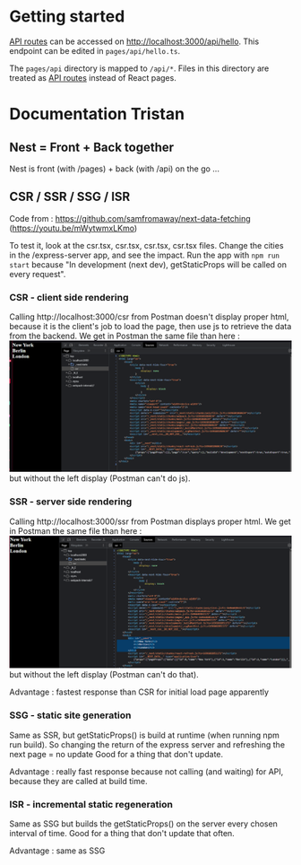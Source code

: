 # Getting started

[API routes](https://nextjs.org/docs/api-routes/introduction) can be accessed on [http://localhost:3000/api/hello](http://localhost:3000/api/hello). This endpoint can be edited in `pages/api/hello.ts`.

The `pages/api` directory is mapped to `/api/*`. Files in this directory are treated as [API routes](https://nextjs.org/docs/api-routes/introduction) instead of React pages.


# Documentation Tristan




## Nest = Front + Back together

Nest is front (with /pages) + back (with /api) on the go ...


## CSR / SSR / SSG / ISR

Code from : https://github.com/samfromaway/next-data-fetching (https://youtu.be/mWytwmxLKmo)

To test it, look at the csr.tsx, csr.tsx, csr.tsx, csr.tsx files.
Change the cities in the /express-server app, and see the impact.
Run the app with ```npm run start``` because "In development (next dev), getStaticProps will be called on every request".

### CSR - client side rendering

Calling http://localhost:3000/csr from Postman doesn't display proper html, because it is the client's job to load the page, then use js to retrieve the data from the backend.
We get in Postman the same file than here : ![CSR Sources](documentation-images/CSR_Sources.png)
but without the left display (Postman can't do js).

### SSR - server side rendering

Calling http://localhost:3000/ssr from Postman displays proper html.
We get in Postman the same file than here : ![SSR Sources](documentation-images/SSR_Sources.png)
but without the left display (Postman can't do that).

Advantage : fastest response than CSR for initial load page apparently

### SSG - static site generation

Same as SSR, but getStaticProps() is build at runtime (when running npm run build).
So changing the return of the express server and refreshing the next page = no update
Good for a thing that don't update.

Advantage : really fast response because not calling (and waiting) for API, because they are called at build time.

### ISR - incremental static regeneration

Same as SSG but builds the getStaticProps() on the server every chosen interval of time.
Good for a thing that don't update that often. 

Advantage : same as SSG
